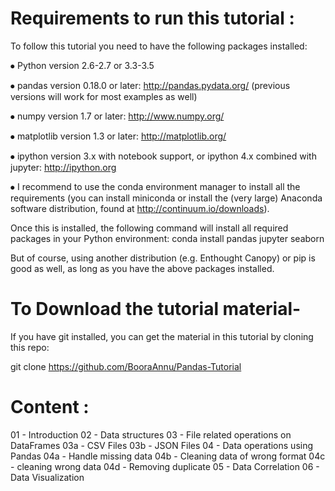 # Requirements to run this tutorial :

To follow this tutorial you need to have the following packages installed:

⦁ Python version 2.6-2.7 or 3.3-3.5

⦁ pandas version 0.18.0 or later: http://pandas.pydata.org/ (previous versions will work for most examples as well)

⦁ numpy version 1.7 or later: http://www.numpy.org/

⦁ matplotlib version 1.3 or later: http://matplotlib.org/

⦁ ipython version 3.x with notebook support, or ipython 4.x combined with jupyter: http://ipython.org

⦁ I recommend to use the conda environment manager to install all the requirements (you can install miniconda or install the (very large) Anaconda software distribution, found at http://continuum.io/downloads).

Once this is installed, the following command will install all required packages in your Python environment: conda install pandas jupyter seaborn

But of course, using another distribution (e.g. Enthought Canopy) or pip is good as well, as long as you have the above packages installed.

# To Download the tutorial material-

If you have git installed, you can get the material in this tutorial by cloning this repo:

git clone https://github.com/BooraAnnu/Pandas-Tutorial

# Content :

01 - Introduction
02 - Data structures
03 - File related operations on DataFrames
03a - CSV Files
03b - JSON Files
04 - Data operations using Pandas
04a - Handle missing data
04b - Cleaning data of wrong format
04c - cleaning wrong data
04d - Removing duplicate
05 - Data Correlation
06 - Data Visualization
